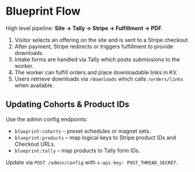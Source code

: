 # Blueprint Flow

High level pipeline: **Site → Tally → Stripe → Fulfillment → PDF**.

1. Visitor selects an offering on the site and is sent to a Stripe checkout.
2. After payment, Stripe redirects or triggers fulfillment to provide downloads.
3. Intake forms are handled via Tally which posts submissions to the worker.
4. The worker can fulfill orders and place downloadable links in KV.
5. Users retrieve downloads via `/downloads` which calls `/orders/links` when available.

## Updating Cohorts & Product IDs

Use the admin config endpoints:

- `blueprint:cohorts` – preset schedules or magnet sets.
- `blueprint:products` – map logical keys to Stripe product IDs and Checkout URLs.
- `blueprint:tally` – map products to Tally form IDs.

Update via `POST /admin/config` with `x-api-key: POST_THREAD_SECRET`.

